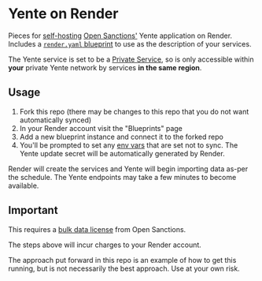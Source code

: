 # Yente on Render

Pieces for [self-hosting](https://www.opensanctions.org/docs/self-hosted/) [Open Sanctions'](https://opensanctions.org) Yente application on Render. Includes a [`render.yaml` blueprint](https://render.com/docs/infrastructure-as-code) to use as the description of your services.

The Yente service is set to be a [Private Service](https://render.com/docs/private-services), so is only accessible within **your** private Yente network by services **in the same region**.

## Usage

1. Fork this repo (there may be changes to this repo that you do not want automatically synced)
2. In your Render account visit the "Blueprints" page
3. Add a new blueprint instance and connect it to the forked repo
4. You'll be prompted to set any [env vars](https://github.com/opensanctions/yente#settings) that are set not to sync. The Yente update secret will be automatically generated by Render.

Render will create the services and Yente will begin importing data as-per the schedule. The Yente endpoints may take a few minutes to become available.

## Important

This requires a [bulk data license](https://www.opensanctions.org/licensing/) from Open Sanctions.

The steps above will incur charges to your Render account.

The approach put forward in this repo is an example of how to get this running, but is not necessarily the best approach. Use at your own risk.
